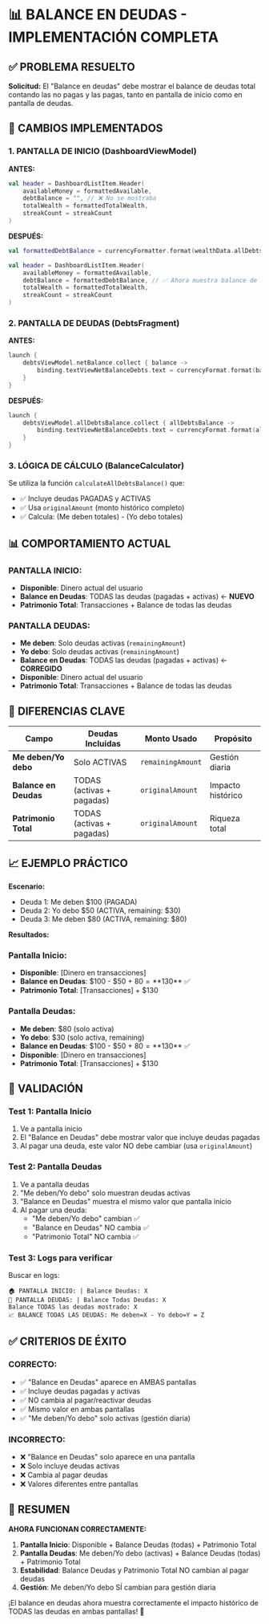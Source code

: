 # 📊 BALANCE EN DEUDAS - IMPLEMENTACIÓN COMPLETA

## ✅ PROBLEMA RESUELTO

**Solicitud:** El "Balance en deudas" debe mostrar el balance de deudas total contando las no pagas y las pagas, tanto en pantalla de inicio como en pantalla de deudas.

## 🔧 CAMBIOS IMPLEMENTADOS

### **1. PANTALLA DE INICIO (DashboardViewModel)**

**ANTES:**
```kotlin
val header = DashboardListItem.Header(
    availableMoney = formattedAvailable,
    debtBalance = "", // ❌ No se mostraba
    totalWealth = formattedTotalWealth,
    streakCount = streakCount
)
```

**DESPUÉS:**
```kotlin
val formattedDebtBalance = currencyFormatter.format(wealthData.allDebtsBalance)

val header = DashboardListItem.Header(
    availableMoney = formattedAvailable,
    debtBalance = formattedDebtBalance, // ✅ Ahora muestra balance de TODAS las deudas
    totalWealth = formattedTotalWealth,
    streakCount = streakCount
)
```

### **2. PANTALLA DE DEUDAS (DebtsFragment)**

**ANTES:**
```kotlin
launch {
    debtsViewModel.netBalance.collect { balance ->
        binding.textViewNetBalanceDebts.text = currencyFormat.format(balance) // ❌ Solo activas
    }
}
```

**DESPUÉS:**
```kotlin
launch {
    debtsViewModel.allDebtsBalance.collect { allDebtsBalance ->
        binding.textViewNetBalanceDebts.text = currencyFormat.format(allDebtsBalance) // ✅ TODAS las deudas
    }
}
```

### **3. LÓGICA DE CÁLCULO (BalanceCalculator)**

Se utiliza la función `calculateAllDebtsBalance()` que:
- ✅ Incluye deudas PAGADAS y ACTIVAS
- ✅ Usa `originalAmount` (monto histórico completo)
- ✅ Calcula: (Me deben totales) - (Yo debo totales)

## 📊 COMPORTAMIENTO ACTUAL

### **PANTALLA INICIO:**
- **Disponible**: Dinero actual del usuario
- **Balance en Deudas**: TODAS las deudas (pagadas + activas) ← **NUEVO**
- **Patrimonio Total**: Transacciones + Balance de todas las deudas

### **PANTALLA DEUDAS:**
- **Me deben**: Solo deudas activas (`remainingAmount`)
- **Yo debo**: Solo deudas activas (`remainingAmount`)
- **Balance en Deudas**: TODAS las deudas (pagadas + activas) ← **CORREGIDO**
- **Disponible**: Dinero actual del usuario
- **Patrimonio Total**: Transacciones + Balance de todas las deudas

## 🎯 DIFERENCIAS CLAVE

| Campo | Deudas Incluidas | Monto Usado | Propósito |
|-------|------------------|-------------|-----------|
| **Me deben/Yo debo** | Solo ACTIVAS | `remainingAmount` | Gestión diaria |
| **Balance en Deudas** | TODAS (activas + pagadas) | `originalAmount` | Impacto histórico |
| **Patrimonio Total** | TODAS (activas + pagadas) | `originalAmount` | Riqueza total |

## 📈 EJEMPLO PRÁCTICO

**Escenario:**
- Deuda 1: Me deben $100 (PAGADA)
- Deuda 2: Yo debo $50 (ACTIVA, remaining: $30)
- Deuda 3: Me deben $80 (ACTIVA, remaining: $80)

**Resultados:**

### Pantalla Inicio:
- **Disponible**: [Dinero en transacciones]
- **Balance en Deudas**: $100 - $50 + $80 = **$130** ✅
- **Patrimonio Total**: [Transacciones] + $130

### Pantalla Deudas:
- **Me deben**: $80 (solo activa)
- **Yo debo**: $30 (solo activa, remaining)
- **Balance en Deudas**: $100 - $50 + $80 = **$130** ✅
- **Disponible**: [Dinero en transacciones]
- **Patrimonio Total**: [Transacciones] + $130

## 🧪 VALIDACIÓN

### **Test 1: Pantalla Inicio**
1. Ve a pantalla inicio
2. El "Balance en Deudas" debe mostrar valor que incluye deudas pagadas
3. Al pagar una deuda, este valor NO debe cambiar (usa `originalAmount`)

### **Test 2: Pantalla Deudas**
1. Ve a pantalla deudas
2. "Me deben/Yo debo" solo muestran deudas activas
3. "Balance en Deudas" muestra el mismo valor que pantalla inicio
4. Al pagar una deuda:
   - "Me deben/Yo debo" cambian ✅
   - "Balance en Deudas" NO cambia ✅
   - "Patrimonio Total" NO cambia ✅

### **Test 3: Logs para verificar**
Buscar en logs:
```
🏠 PANTALLA INICIO: | Balance Deudas: X
🏪 PANTALLA DEUDAS: | Balance Todas Deudas: X
Balance TODAS las deudas mostrado: X
📈 BALANCE TODAS LAS DEUDAS: Me deben=X - Yo debo=Y = Z
```

## ✅ CRITERIOS DE ÉXITO

### **CORRECTO:**
- ✅ "Balance en Deudas" aparece en AMBAS pantallas
- ✅ Incluye deudas pagadas y activas
- ✅ NO cambia al pagar/reactivar deudas
- ✅ Mismo valor en ambas pantallas
- ✅ "Me deben/Yo debo" solo activas (gestión diaria)

### **INCORRECTO:**
- ❌ "Balance en Deudas" solo aparece en una pantalla
- ❌ Solo incluye deudas activas
- ❌ Cambia al pagar deudas
- ❌ Valores diferentes entre pantallas

## 🎉 RESUMEN

**AHORA FUNCIONAN CORRECTAMENTE:**
1. **Pantalla Inicio**: Disponible + Balance Deudas (todas) + Patrimonio Total
2. **Pantalla Deudas**: Me deben/Yo debo (activas) + Balance Deudas (todas) + Patrimonio Total
3. **Estabilidad**: Balance Deudas y Patrimonio Total NO cambian al pagar deudas
4. **Gestión**: Me deben/Yo debo SÍ cambian para gestión diaria

¡El balance en deudas ahora muestra correctamente el impacto histórico de TODAS las deudas en ambas pantallas! 🎯